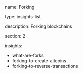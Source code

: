 name: Forking

type: insights-list

description: Forking blockchains

section: 2

insights:
 - what-are-forks
 - forking-to-create-altcoins
 - forking-to-reverse-transactions
